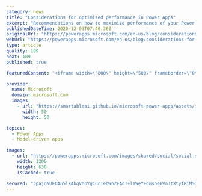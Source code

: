```yaml
---
category: news
title: "Considerations for optimized performance in Power Apps"
excerpt: "Recommendations on how to maximize performance of your Power Apps "
publishedDateTime: 2020-12-03T07:40:36Z
originalUrl: "https://powerapps.microsoft.com/en-us/blog/considerations-for-optimized-performance-in-power-apps/"
webUrl: "https://powerapps.microsoft.com/en-us/blog/considerations-for-optimized-performance-in-power-apps/"
type: article
quality: 189
heat: 189
published: true

featuredContent: "<iframe width=\"800\" height=\"500\" frameborder=\"0\" src=\"https://www.youtube.com/embed/jcKoqC9Vfmo\" allow=\"accelerometer; autoplay; encrypted-media; gyroscope; picture-in-picture\" allowfullscreen></iframe>"

provider:
  name: Microsoft
  domain: microsoft.com
  images:
    - url: "https://smartableai.github.io/microsoft-power-apps/assets/images/organizations/microsoft.com-50x50.jpg"
      width: 50
      height: 50

topics:
  - Power Apps
  - Model-driven apps

images:
  - url: "https://powerapps.microsoft.com/images/shared/social/social-share-post-ignite.png"
    width: 1200
    height: 630
    isCached: true

secured: "JpajdNUFOAu5lkAbqVhbYgCuc1e0WnZEAdI+laWeY+dusheGVaJtXtyfBiMS1hEhLvZe7II1br4ioJmSaEb6kAUS3lcjj4clkXYk0y1HBKdJNDhxm9nFOkuv7uwasve1BosX1JeVjpH19YuUZQdIhKjGapcuZWDJMufosJ9w/M57EIZpFJSpOLUtsI2pKVpG0BFn16dMHc+fUrR8P5V4Ogyp8q0YXEypLMkrN1SKhGP2BFoxmSdnwz+HqGkF40bnRLlCL2OfGe4oWI9YbhZFcGq0Jtq/GLGsq0ND1U+5N9Z4g3LS/2kntSRTcYebyqynlZxkdp8VpH5u/i2xeHyU8Ctz4Cfv3HADKLIQOep4EC7ObqbQJ0qDBNtqOw7xRfa/R11b2oSHXpeED7nJF5ViL6oSlnZ8waX4cyV+TB6P4fq3CiesHfvxjkjL1x9+tJFkfT5MOeRMAoz1X22ipBA56A==;IygqYOi50nxjAkS18DqwPQ=="
---
```


